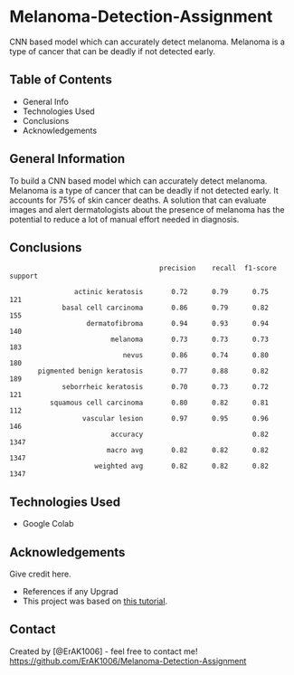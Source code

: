# Melanoma-Detection-Assignment
CNN based model which can accurately detect melanoma. Melanoma is a type of cancer that can be deadly if not detected early.

## Table of Contents
* General Info
* Technologies Used
* Conclusions
* Acknowledgements


## General Information
To build a CNN based model which can accurately detect melanoma. Melanoma is a type of cancer that can be deadly if not detected early. It accounts for 75% of skin cancer deaths. A solution that can evaluate images and alert dermatologists about the presence of melanoma has the potential to reduce a lot of manual effort needed in diagnosis.

## Conclusions
                                         precision    recall  f1-score   support

                    actinic keratosis       0.72      0.79      0.75       121
                 basal cell carcinoma       0.86      0.79      0.82       155
                       dermatofibroma       0.94      0.93      0.94       140
                             melanoma       0.73      0.73      0.73       183
                                nevus       0.86      0.74      0.80       180
           pigmented benign keratosis       0.77      0.88      0.82       189
                 seborrheic keratosis       0.70      0.73      0.72       121
              squamous cell carcinoma       0.80      0.82      0.81       112
                      vascular lesion       0.97      0.95      0.96       146
                             accuracy                           0.82      1347
                            macro avg       0.82      0.82      0.82      1347
                         weighted avg       0.82      0.82      0.82      1347


## Technologies Used
- Google Colab

## Acknowledgements
Give credit here.
- References if any Upgrad
- This project was based on [this tutorial]([https://www.example.com](https://augmentor.readthedocs.io/en/master/)).

## Contact
Created by [@ErAK1006] - feel free to contact me!
https://github.com/ErAK1006/Melanoma-Detection-Assignment
